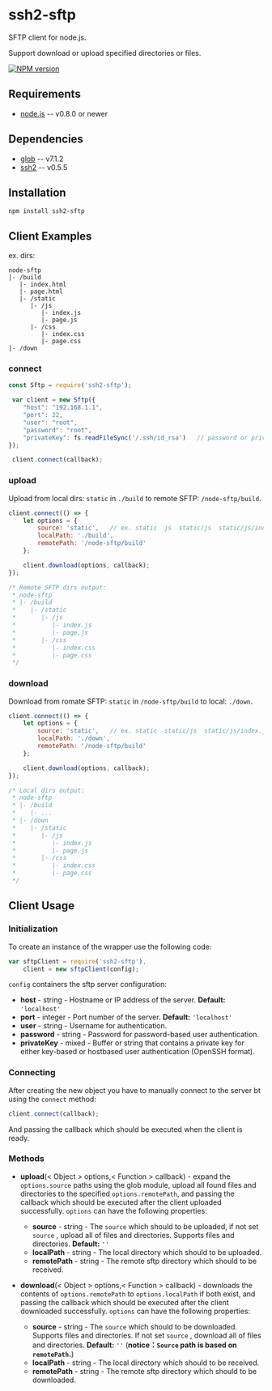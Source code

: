 # ssh2-sftp
SFTP client for node.js. 

Support download or upload specified directories or files.

[![NPM version](https://img.shields.io/npm/v/ssh2-sftp.svg?style=flat)](https://www.npmjs.com/package/ssh2-sftp)

## Requirements

* [node.js](https://nodejs.org/en/) -- v0.8.0 or newer

## Dependencies

* [glob](https://github.com/isaacs/node-glob) -- v7.1.2
* [ssh2](https://github.com/mscdex/ssh2) -- v0.5.5

## Installation
```
npm install ssh2-sftp
```

## Client Examples

ex. dirs:

```
node-sftp
|- /build
   |- index.html
   |- page.html
   |- /static
      |- /js
         |- index.js
         |- page.js
      |- /css
         |- index.css
         |- page.css
|- /down
```

### connect

```js
const Sftp = require('ssh2-sftp');

 var client = new Sftp({
    "host": "192.168.1.1",
    "port": 22,
    "user": "root",
    "password": "root",
    "privateKey": fs.readFileSync('/.ssh/id_rsa')   // password or privateKey
});

 client.connect(callback);
```

### upload 

Upload from local dirs: `static` in `./build` to remote SFTP: `/node-sftp/build`.

```js
client.connect(() => {
    let options = {
        source: 'static',   // ex. static  js  static/js  static/js/index.js
        localPath: './build',
        remotePath: '/node-sftp/build'
    };

    client.download(options, callback);
});

/* Remote SFTP dirs output:
 * node-sftp
 * |- /build
 *    |- /static
 *       |- /js
 *          |- index.js
 *          |- page.js
 *       |- /css
 *          |- index.css
 *          |- page.css
 */
```

### download

Download from romate SFTP: `static` in `/node-sftp/build` to local: `./down`.

```js
client.connect(() => {
    let options = {
        source: 'static',   // ex. static  static/js  static/js/index.js
        localPath: './down',
        remotePath: '/node-sftp/build'
    };

    client.download(options, callback);
});

/* Local dirs output:
 * node-sftp
 * |- /build
 *    |- ...
 * |- /down
 *    |- /static
 *       |- /js
 *          |- index.js
 *          |- page.js
 *       |- /css
 *          |- index.css
 *          |- page.css
 */
```

## Client Usage

### Initialization

To create an instance of the wrapper use the following code:

```javascript
var sftpClient = require('ssh2-sftp'),
    client = new sftpClient(config);
```

`config` containers the sftp server configuration:

* **host** - string - Hostname or IP address of the server. **Default:** `'localhost'`
* **port** - integer - Port number of the server. **Default:** `'localhost'`
* **user** - string - Username for authentication.
* **password** - string - Password for password-based user authentication. 
* **privateKey** - mixed - Buffer or string that contains a private key for either key-based or hostbased user authentication (OpenSSH format). 


### Connecting

After creating the new object you have to manually connect to the server bt using the `connect` method:

```javascript
client.connect(callback);
```

And passing the callback which should be executed when the client is ready.

### Methods

* **upload**(< Object > options,< Function > callback) - expand the `options.source` paths using the glob module, upload all found files and directories to the specified `options.remotePath`, and passing the callback which should be executed after the client uploaded successfully. 
`options` can have the following properties:
    
    * **source** - string - The `source` which should to be uploaded, if not set `source` , upload all of files and directories. Supports files and directories. **Default:** `''`
    * **localPath** - string - The local directory which should to be uploaded.
    * **remotePath** - string - The remote sftp directory which should to be received.

* **download**(< Object > options,< Function > callback) - downloads the contents of `options.remotePath` to `options.localPath` if both exist, and  passing the callback which should be executed after the client downloaded successfully.
`options` can have the following properties:

    * **source** - string - The `source` which should to be downloaded. Supports files and directories. If not set `source` , download all of files and directories. **Default:** `''` (**notice：`Source` path is based on `remotePath`.**)
    * **localPath** - string - The local directory which should to be received.
    * **remotePath** - string - The remote sftp directory which should to be downloaded.




